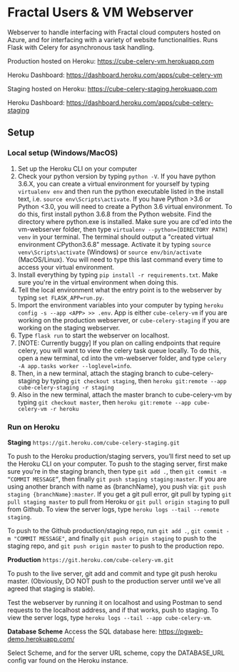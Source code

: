 # Fractal Users & VM Webserver

Webserver to handle interfacing with Fractal cloud computers hosted on Azure, and for interfacing with a variety of website functionalities. Runs Flask with Celery for asynchronous task handling.

Production hosted on Heroku: https://cube-celery-vm.herokuapp.com

Heroku Dashboard: https://dashboard.heroku.com/apps/cube-celery-vm

Staging hosted on Heroku: https://cube-celery-staging.herokuapp.com

Heroku Dashboard: https://dashboard.heroku.com/apps/cube-celery-staging

## Setup
### Local setup (Windows/MacOS)
1. Set up the Heroku CLI on your computer
2. Check your python version by typing `python -V`. If you have python 3.6.X, you can create a virtual environment for yourself by typing `virtualenv env` and then run the python executable listed in the install text, i.e. `source env\Scripts\activate`. If you have Python >3.6 or Python <3.0, you will need to create a Python 3.6 virtual environment. To do this, first install python 3.6.8 from the Python website. Find the directory where python.exe is installed. Make sure you are cd'ed into the vm-webserver folder, then type `virtualenv --python=[DIRECTORY PATH] venv` in your terminal. The terminal should output a "created virtual environment CPython3.6.8" message. Activate it by typing `source venv\Scripts\activate` (Windows) or `source env/bin/activate` (MacOS/Linux). You will need to type this last command every time to access your virtual environment.
3. Install everything by typing `pip install -r requirements.txt`. Make sure you're in the virtual environment when doing this.
4. Tell the local environment what the entry point is to the webserver by typing `set FLASK_APP=run.py`. 
5. Import the environment variables into your computer by typing `heroku config -s --app <APP> >> .env`. App is either `cube-celery-vm` if you are working on the production webserver, or `cube-celery-staging` if you are working on the staging webserver.
6. Type `flask run` to start the webserver on localhost.
7. [NOTE: Currently buggy] If you plan on calling endpoints that require celery, you will want to view the celery task queue locally. To do this, open a new terminal, cd into the vm-webserver folder, and type `celery -A app.tasks worker --loglevel=info`.
8. Then, in a new terminal, attach the staging branch to cube-celery-staging by typing `git checkout staging`, then `heroku git:remote --app cube-celery-staging -r staging`
9. Also in the new terminal, attach the master branch to cube-celery-vm by typing `git checkout master`, then `heroku git:remote --app cube-celery-vm -r heroku`

### Run on Heroku
**Staging**
`https://git.heroku.com/cube-celery-staging.git`

To push to the Heroku production/staging servers, you’ll first need to set up the Heroku CLI on your computer. To push to the staging server, first make sure you’re in the staging branch, then type `git add .`, then `git commit -m “COMMIT MESSAGE”`, then finally `git push staging staging:master`. If you are using another branch with name as {branchName}, you push via: `git push staging {branchName}:master`. If you get a git pull error, git pull by typing `git pull staging master` to pull from Heroku or `git pull origin staging` to pull from Github. To view the server logs, type `heroku logs --tail --remote staging`.

To push to the Github production/staging repo, run `git add .`, `git commit -m "COMMIT MESSAGE"`, and finally `git push origin staging` to push to the staging repo, and `git push origin master` to push to the production repo.

**Production**
`https://git.heroku.com/cube-celery-vm.git`

To push to the live server, git add and commit and type git push heroku master. (Obviously, DO NOT push to the production server until we’ve all agreed that staging is stable). 

Test the webserver by running it on localhost and using Postman to send requests to the localhost address, and if that works, push to staging. To view the server logs, type `heroku logs --tail --app cube-celery-vm`.

**Database Scheme**
Access the SQL database here: https://pgweb-demo.herokuapp.com/

Select Scheme, and for the server URL scheme, copy the DATABASE_URL config var found on the Heroku instance.
